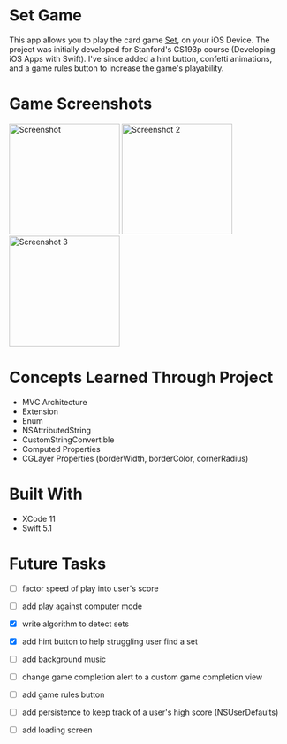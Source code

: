 # Set Game

This app allows you to play the card game <a href="https://en.wikipedia.org/wiki/Set_(card_game)">Set</a>, on your iOS Device. The project was initially developed for Stanford's CS193p course (Developing iOS Apps with Swift). I've since added a hint button, confetti animations, and a game rules button to increase the game's playability.

# Game Screenshots
<img src="https://user-images.githubusercontent.com/28976325/71692687-a1acc000-2d78-11ea-9377-ce973ed80e99.png"
	title="Screenshot" width="200" />
<img src="https://user-images.githubusercontent.com/28976325/71692688-a1acc000-2d78-11ea-84f9-1e82551f3c12.png" title="Screenshot 2" width="200" />
<img src="https://user-images.githubusercontent.com/28976325/71692689-a1acc000-2d78-11ea-94e8-6cf43f8b3e20.png"
	title="Screenshot 3" width="200" />

# Concepts Learned Through Project
- MVC Architecture
- Extension
- Enum
- NSAttributedString
- CustomStringConvertible
- Computed Properties
- CGLayer Properties (borderWidth, borderColor, cornerRadius)

# Built With
- XCode 11
- Swift 5.1

# Future Tasks
- [ ] factor speed of play into user's score
- [ ] add play against computer mode
- [X] write algorithm to detect sets
- [X] add hint button to help struggling user find a set
- [ ] add background music
- [ ] change game completion alert to a custom game completion view
- [ ] add game rules button
- [ ] add persistence to keep track of a user's high score (NSUserDefaults)
- [ ] add loading screen

